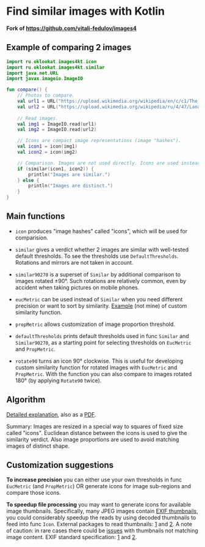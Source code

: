 # Find similar images with Kotlin

**Fork of https://github.com/vitali-fedulov/images4**

## Example of comparing 2 images

```kotlin
import ru.oklookat.images4kt.icon
import ru.oklookat.images4kt.similar
import java.net.URL
import javax.imageio.ImageIO

fun compare() {
	// Photos to compare.
    val url1 = URL("https://upload.wikimedia.org/wikipedia/en/c/c1/The_Weeknd_-_After_Hours.png")
    val url2 = URL("https://upload.wikimedia.org/wikipedia/ru/4/47/LanaDelRey_BornToDie.jpg")
    
	// Read images.
    val img1 = ImageIO.read(url1)
    val img2 = ImageIO.read(url2)

	// Icons are compact image representations (image "hashes").
    val icon1 = icon(img1)
    val icon2 = icon(img2)

	// Comparison. Images are not used directly. Icons are used instead, because they have tiny memory footprint and fast to compare. If you need to include images rotated right and left use func Similar90270.
    if (similar(icon1, icon2)) {
        println("Images are similar.")
    } else {
        println("Images are distinct.")
    }
}
```

## Main functions

- `icon` produces "image hashes" called "icons", which will be used for comparision.

- `similar` gives a verdict whether 2 images are similar with well-tested default thresholds. To see the thresholds use `DefaultThresholds`. Rotations and mirrors are not taken in account.

- `similar90270` is a superset of `Similar` by additional comparison to images rotated ±90°. Such rotations are relatively common, even by accident when taking pictures on mobile phones.

- `eucMetric` can be used instead of `Similar` when you need different precision or want to sort by similarity. [Example](https://github.com/egor-romanov/png2gif/blob/main/main.go#L450) (not mine) of custom similarity function.

- `propMetric` allows customization of image proportion threshold.

- `defaultThresholds` prints default thresholds used in func `Similar` and `Similar90270`, as a starting point for selecting thresholds on `EucMetric` and `PropMetric`.

- `rotate90` turns an icon 90° clockwise. This is useful for developing custom similarity function for rotated images with `EucMetric` and `PropMetric`. With the function you can also compare to images rotated 180° (by applying `Rotate90` twice).

## Algorithm

[Detailed explanation](https://vitali-fedulov.github.io/similar.pictures/algorithm-for-perceptual-image-comparison.html), also as a [PDF](https://github.com/vitali-fedulov/research/blob/main/Algorithm%20for%20perceptual%20image%20comparison.pdf).

Summary: Images are resized in a special way to squares of fixed size called "icons". Euclidean distance between the icons is used to give the similarity verdict. Also image proportions are used to avoid matching images of distinct shape.

## Customization suggestions

**To increase precision** you can either use your own thresholds in func `EucMetric` (and `PropMetric`) OR generate icons for image sub-regions and compare those icons.

**To speedup file processing** you may want to generate icons for available image thumbnails. Specifically, many JPEG images contain [EXIF thumbnails](https://vitali-fedulov.github.io/similar.pictures/jpeg-thumbnail-reader.html), you could considerably speedup the reads by using decoded thumbnails to feed into func `Icon`. External packages to read thumbnails: [1](https://github.com/dsoprea/go-exif) and [2](https://github.com/rwcarlsen/goexif). A note of caution: in rare cases there could be [issues](https://security.stackexchange.com/questions/116552/the-history-of-thumbnails-or-just-a-previous-thumbnail-is-embedded-in-an-image/201785#201785) with thumbnails not matching image content. EXIF standard specification: [1](https://www.media.mit.edu/pia/Research/deepview/exif.html) and [2](https://www.exif.org/Exif2-2.PDF).
